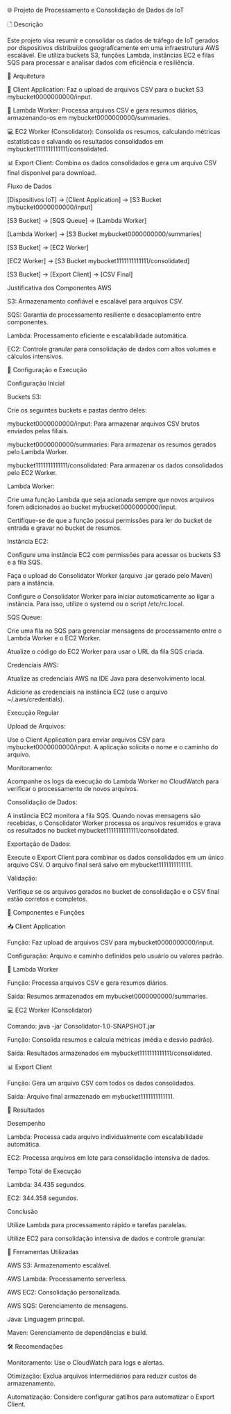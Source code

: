🌐 Projeto de Processamento e Consolidação de Dados de IoT

🗋 Descrição

Este projeto visa resumir e consolidar os dados de tráfego de IoT gerados por dispositivos distribuídos geograficamente em uma infraestrutura AWS escalável. Ele utiliza buckets S3, funções Lambda, instâncias EC2 e filas SQS para processar e analisar dados com eficiência e resiliência.

🏢 Arquitetura

👤 Client Application: Faz o upload de arquivos CSV para o bucket S3 mybucket0000000000/input.

🔄 Lambda Worker: Processa arquivos CSV e gera resumos diários, armazenando-os em mybucket0000000000/summaries.

💻 EC2 Worker (Consolidator): Consolida os resumos, calculando métricas estatísticas e salvando os resultados consolidados em mybucket1111111111111/consolidated.

📊 Export Client: Combina os dados consolidados e gera um arquivo CSV final disponível para download.

Fluxo de Dados

[Dispositivos IoT] → [Client Application] → [S3 Bucket mybucket0000000000/input]

[S3 Bucket] → [SQS Queue] → [Lambda Worker]

[Lambda Worker] → [S3 Bucket mybucket0000000000/summaries]

[S3 Bucket] → [EC2 Worker]

[EC2 Worker] → [S3 Bucket mybucket1111111111111/consolidated]

[S3 Bucket] → [Export Client] → [CSV Final]

Justificativa dos Componentes AWS

S3: Armazenamento confiável e escalável para arquivos CSV.

SQS: Garantia de processamento resiliente e desacoplamento entre componentes.

Lambda: Processamento eficiente e escalabilidade automática.

EC2: Controle granular para consolidação de dados com altos volumes e cálculos intensivos.

🚀 Configuração e Execução

Configuração Inicial

Buckets S3:

Crie os seguintes buckets e pastas dentro deles:

mybucket0000000000/input: Para armazenar arquivos CSV brutos enviados pelas filiais.

mybucket0000000000/summaries: Para armazenar os resumos gerados pelo Lambda Worker.

mybucket1111111111111/consolidated: Para armazenar os dados consolidados pelo EC2 Worker.

Lambda Worker:

Crie uma função Lambda que seja acionada sempre que novos arquivos forem adicionados ao bucket mybucket0000000000/input.

Certifique-se de que a função possui permissões para ler do bucket de entrada e gravar no bucket de resumos.

Instância EC2:

Configure uma instância EC2 com permissões para acessar os buckets S3 e a fila SQS.

Faça o upload do Consolidator Worker (arquivo .jar gerado pelo Maven) para a instância.

Configure o Consolidator Worker para iniciar automaticamente ao ligar a instância. Para isso, utilize o systemd ou o script /etc/rc.local.

SQS Queue:

Crie uma fila no SQS para gerenciar mensagens de processamento entre o Lambda Worker e o EC2 Worker.

Atualize o código do EC2 Worker para usar o URL da fila SQS criada.

Credenciais AWS:

Atualize as credenciais AWS na IDE Java para desenvolvimento local.

Adicione as credenciais na instância EC2 (use o arquivo ~/.aws/credentials).

Execução Regular

Upload de Arquivos:

Use o Client Application para enviar arquivos CSV para mybucket0000000000/input. A aplicação solicita o nome e o caminho do arquivo.

Monitoramento:

Acompanhe os logs da execução do Lambda Worker no CloudWatch para verificar o processamento de novos arquivos.

Consolidação de Dados:

A instância EC2 monitora a fila SQS. Quando novas mensagens são recebidas, o Consolidator Worker processa os arquivos resumidos e grava os resultados no bucket mybucket1111111111111/consolidated.

Exportação de Dados:

Execute o Export Client para combinar os dados consolidados em um único arquivo CSV. O arquivo final será salvo em mybucket1111111111111.

Validação:

Verifique se os arquivos gerados no bucket de consolidação e o CSV final estão corretos e completos.

🔄 Componentes e Funções

📥 Client Application

Função: Faz upload de arquivos CSV para mybucket0000000000/input.

Configuração: Arquivo e caminho definidos pelo usuário ou valores padrão.

🔧 Lambda Worker

Função: Processa arquivos CSV e gera resumos diários.

Saída: Resumos armazenados em mybucket0000000000/summaries.

💻 EC2 Worker (Consolidator)

Comando: java -jar Consolidator-1.0-SNAPSHOT.jar

Função: Consolida resumos e calcula métricas (média e desvio padrão).

Saída: Resultados armazenados em mybucket1111111111111/consolidated.

📊 Export Client

Função: Gera um arquivo CSV com todos os dados consolidados.

Saída: Arquivo final armazenado em mybucket1111111111111.

🎯 Resultados

Desempenho

Lambda: Processa cada arquivo individualmente com escalabilidade automática.

EC2: Processa arquivos em lote para consolidação intensiva de dados.

Tempo Total de Execução

Lambda: 34.435 segundos.

EC2: 344.358 segundos.

Conclusão

Utilize Lambda para processamento rápido e tarefas paralelas.

Utilize EC2 para consolidação intensiva de dados e controle granular.

🔧 Ferramentas Utilizadas

AWS S3: Armazenamento escalável.

AWS Lambda: Processamento serverless.

AWS EC2: Consolidação personalizada.

AWS SQS: Gerenciamento de mensagens.

Java: Linguagem principal.

Maven: Gerenciamento de dependências e build.

🛠️ Recomendações

Monitoramento: Use o CloudWatch para logs e alertas.

Otimização: Exclua arquivos intermediários para reduzir custos de armazenamento.

Automatização: Considere configurar gatilhos para automatizar o Export Client.